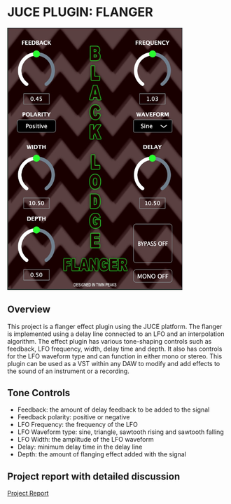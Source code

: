 # **JUCE PLUGIN: FLANGER**

<img src="img/pedals.jpg" alt="flanger" width="400"/>

## **Overview**

This project is a flanger effect plugin using the JUCE platform. The flanger is implemented using a delay line connected to an LFO and an interpolation algorithm. The effect plugin has various tone-shaping controls such as feedback, LFO frequency, width, delay time and depth. It also has controls for the LFO waveform type and can function in either mono or stereo. This plugin can be used as a VST within any DAW to modify and add effects to the sound of an instrument or a recording. 


## **Tone Controls**
- Feedback: the amount of delay feedback to be added to the signal 
- Feedback polarity: positive or negative
- LFO Frequency: the frequency of the LFO
- LFO Waveform type: sine, triangle, sawtooth rising and sawtooth falling
- LFO Width: the amplitude of the LFO waveform
- Delay: minimum delay time in the delay line
- Depth: the amount of flanging effect added with the signal

## **Project report with detailed discussion**
[Project Report](https://drive.google.com/file/d/1J9TlQNdbdZR_r4KVOHtxboWwi5eNyTsY/view?usp=sharing)
 
